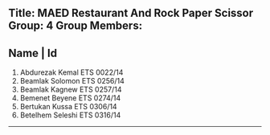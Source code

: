
Title: MAED Restaurant And Rock Paper Scissor
Group: 4
Group Members:
------------------------------------------------------------------------------------------------------
Name                                                 | Id
------------------------------------------------------------------------------------------------------
1. Abdurezak Kemal                                     ETS 0022/14
2. Beamlak Solomon                                     ETS 0256/14
3. Beamlak Kagnew                                      ETS 0257/14
4. Bemenet Beyene                                      ETS 0274/14
5. Bertukan Kussa                                      ETS 0306/14
6. Betelhem Seleshi                                    ETS 0316/14
------------------------------------------------------------------------------------------------------
